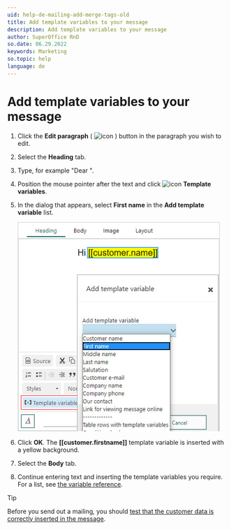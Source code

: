 ```yaml
---
uid: help-de-mailing-add-merge-tags-old
title: Add template variables to your message
description: Add template variables to your message
author: SuperOffice RnD
so.date: 06.29.2022
keywords: Marketing
so.topic: help
language: de
---
```


# Add template variables to your message

1. Click the **Edit paragraph** ( ![icon][img1] ) button in the paragraph you wish to edit.

2. Select the **Heading** tab.

3. Type, for example "Dear ".

4. Position the mouse pointer after the text and click ![icon][img2] **Template variables**.

5. In the dialog that appears, select **First name** in the **Add template variable** list.

    ![Add template variables to your message -screenshot][img3]

6. Click **OK**. The **\[\[customer.firstname\]\]** template variable is inserted with a yellow background.

7. Select the **Body** tab.

8. Continue entering text and inserting the template variables you require. For a list, see [the variable reference][2].

> [!TIP]
> Before you send out a mailing, you should [test that the customer data is correctly inserted in the message][1].

<!-- Referenced links -->
[1]: ../../../mailing/learn/create/send-test-email.md
[2]: ../../../../document/templates/variables/index.md

<!-- Referenced images -->
[img1]: ../../../../../media/icons/marketing-and-forms/edit.png
[img2]: ../../../../../media/icons/marketing-and-forms/variable.png
[img3]: media/editor-template-variable.jpg

